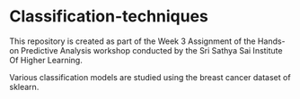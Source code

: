 # Classification-techniques
This repository is created as part of the  Week 3 Assignment of the Hands-on Predictive Analysis workshop conducted by the Sri Sathya Sai Institute Of Higher Learning.

Various classification models are studied using the breast cancer dataset of sklearn.
